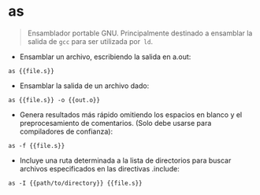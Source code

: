 # as

> Ensamblador portable GNU.
> Principalmente destinado a ensamblar la salida de `gcc` para ser utilizada por` ld`.

- Ensamblar un archivo, escribiendo la salida en a.out:

`as {{file.s}}`

- Ensamblar la salida de un archivo dado:

`as {{file.s}} -o {{out.o}}`

- Genera resultados más rápido omitiendo los espacios en blanco y el preprocesamiento de comentarios. (Solo debe usarse para compiladores de confianza):

`as -f {{file.s}}`

- Incluye una ruta determinada a la lista de directorios para buscar archivos especificados en las directivas .include:

`as -I {{path/to/directory}} {{file.s}}`

